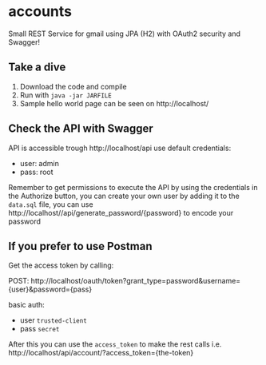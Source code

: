 # accounts
Small REST Service for gmail using JPA (H2) with OAuth2 security and Swagger!
## Take a dive
1.  Download the code and compile
2.  Run with `java -jar JARFILE`
3.  Sample hello world page can be seen on http://localhost/
## Check the API with Swagger
API is accessible trough http://localhost/api use default credentials:
  - user: admin
  - pass: root

Remember to get permissions to execute the API by using the credentials in the Authorize button, you can create your own user by adding it to the `data.sql` file, you can use http://localhost//api/generate_password/{password} to encode your password
## If you prefer to use Postman
Get the access token by calling: 

POST: http://localhost/oauth/token?grant_type=password&username={user}&password={pass}

basic auth:
  - user `trusted-client` 
  - pass `secret` 

After this you can use the `access_token` to make the rest calls i.e. http://localhost/api/account/?access_token={the-token}
